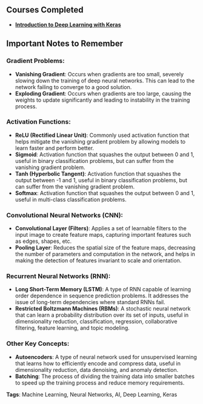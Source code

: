 ## Courses Completed
- **[Introduction to Deep Learning with Keras](https://www.coursera.org/learn/introduction-to-deep-learning-with-keras)** 

## Important Notes to Remember

### Gradient Problems:
- **Vanishing Gradient**: Occurs when gradients are too small, severely slowing down the training of deep neural networks. This can lead to the network failing to converge to a good solution.
- **Exploding Gradient**: Occurs when gradients are too large, causing the weights to update significantly and leading to instability in the training process.

### Activation Functions:
- **ReLU (Rectified Linear Unit)**: Commonly used activation function that helps mitigate the vanishing gradient problem by allowing models to learn faster and perform better.
- **Sigmoid**: Activation function that squashes the output between 0 and 1, useful in binary classification problems, but can suffer from the vanishing gradient problem.
- **Tanh (Hyperbolic Tangent)**: Activation function that squashes the output between -1 and 1, useful in binary classification problems, but can suffer from the vanishing gradient problem.
- **Softmax**: Activation function that squashes the output between 0 and 1, useful in multi-class classification problems.
### Convolutional Neural Networks (CNN):
- **Convolutional Layer (Filters)**: Applies a set of learnable filters to the input image to create feature maps, capturing important features such as edges, shapes, etc.
- **Pooling Layer**: Reduces the spatial size of the feature maps, decreasing the number of parameters and computation in the network, and helps in making the detection of features invariant to scale and orientation.

### Recurrent Neural Networks (RNN):
- **Long Short-Term Memory (LSTM)**: A type of RNN capable of learning order dependence in sequence prediction problems. It addresses the issue of long-term dependencies where standard RNNs fail.
- **Restricted Boltzmann Machines (RBMs)**: A stochastic neural network that can learn a probability distribution over its set of inputs, useful in dimensionality reduction, classification, regression, collaborative filtering, feature learning, and topic modeling.

### Other Key Concepts:
- **Autoencoders**: A type of neural network used for unsupervised learning that learns how to efficiently encode and compress data, useful in dimensionality reduction, data denoising, and anomaly detection.
- **Batching**: The process of dividing the training data into smaller batches to speed up the training process and reduce memory requirements.

**Tags**: Machine Learning, Neural Networks, AI, Deep Learning, Keras